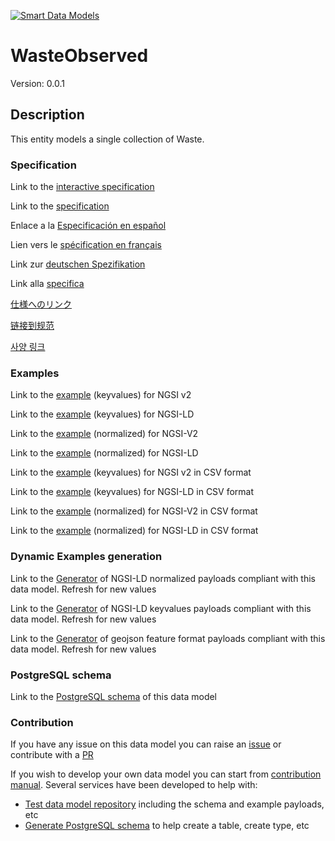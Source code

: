 [![Smart Data Models](https://smartdatamodels.org/wp-content/uploads/2022/01/SmartDataModels_logo.png "Logo")](https://smartdatamodels.org)
# WasteObserved
Version: 0.0.1

## Description 

This entity models a single collection of Waste.
### Specification

Link to the [interactive specification](https://swagger.lab.fiware.org/?url=https://smart-data-models.github.io/dataModel.WasteManagement/WasteObserved/swagger.yaml)

Link to the [specification](https://github.com/smart-data-models/dataModel.WasteManagement/blob/master/WasteObserved/doc/spec.md)

Enlace a la [Especificación en español](https://github.com/smart-data-models/dataModel.WasteManagement/blob/master/WasteObserved/doc/spec_ES.md)

Lien vers le [spécification en français](https://github.com/smart-data-models/dataModel.WasteManagement/blob/master/WasteObserved/doc/spec_FR.md)

Link zur [deutschen Spezifikation](https://github.com/smart-data-models/dataModel.WasteManagement/blob/master/WasteObserved/doc/spec_DE.md)

Link alla [specifica](https://github.com/smart-data-models/dataModel.WasteManagement/blob/master/WasteObserved/doc/spec_IT.md)

[仕様へのリンク](https://github.com/smart-data-models/dataModel.WasteManagement/blob/master/WasteObserved/doc/spec_JA.md)

[链接到规范](https://github.com/smart-data-models/dataModel.WasteManagement/blob/master/WasteObserved/doc/spec_ZH.md)

[사양 링크](https://github.com/smart-data-models/dataModel.WasteManagement/blob/master/WasteObserved/doc/spec_KO.md)
### Examples

Link to the [example](https://smart-data-models.github.io/dataModel.WasteManagement/WasteObserved/examples/example.json) (keyvalues) for NGSI v2

Link to the [example](https://smart-data-models.github.io/dataModel.WasteManagement/WasteObserved/examples/example.jsonld) (keyvalues) for NGSI-LD

Link to the [example](https://smart-data-models.github.io/dataModel.WasteManagement/WasteObserved/examples/example-normalized.json) (normalized) for NGSI-V2

Link to the [example](https://smart-data-models.github.io/dataModel.WasteManagement/WasteObserved/examples/example-normalized.jsonld) (normalized) for NGSI-LD

Link to the [example](https://github.com/smart-data-models/dataModel.WasteManagement/blob/master/WasteObserved/examples/example.json.csv) (keyvalues) for NGSI v2 in CSV format

Link to the [example](https://github.com/smart-data-models/dataModel.WasteManagement/blob/master/WasteObserved/examples/example.jsonld.csv) (keyvalues) for NGSI-LD in CSV format

Link to the [example](https://github.com/smart-data-models/dataModel.WasteManagement/blob/master/WasteObserved/examples/example-normalized.json.csv) (normalized) for NGSI-V2 in CSV format

Link to the [example](https://github.com/smart-data-models/dataModel.WasteManagement/blob/master/WasteObserved/examples/example-normalized.jsonld.csv) (normalized) for NGSI-LD in CSV format
### Dynamic Examples generation

Link to the [Generator](https://smartdatamodels.org/extra/ngsi-ld_generator.php?schemaUrl=https://raw.githubusercontent.com/smart-data-models/dataModel.WasteManagement/master/WasteObserved/schema.json&email=info@smartdatamodels.org) of NGSI-LD normalized payloads compliant with this data model. Refresh for new values

Link to the [Generator](https://smartdatamodels.org/extra/ngsi-ld_generator_keyvalues.php?schemaUrl=https://raw.githubusercontent.com/smart-data-models/dataModel.WasteManagement/master/WasteObserved/schema.json&email=info@smartdatamodels.org) of NGSI-LD keyvalues payloads compliant with this data model. Refresh for new values

Link to the [Generator](https://smartdatamodels.org/extra/geojson_features_generator.php?schemaUrl=https://raw.githubusercontent.com/smart-data-models/dataModel.WasteManagement/master/WasteObserved/schema.json&email=info@smartdatamodels.org) of geojson feature format payloads compliant with this data model. Refresh for new values
### PostgreSQL schema

Link to the [PostgreSQL schema](https://github.com/smart-data-models/dataModel.WasteManagement/blob/master/WasteObserved/schema.sql) of this data model
### Contribution

 If you have any issue on this data model you can raise an [issue](https://github.com/smart-data-models/dataModel.WasteManagement/issues)  or contribute with a [PR](https://github.com/smart-data-models/dataModel.WasteManagement/pulls)

 If you wish to develop your own data model you can start from [contribution manual](https://bit.ly/contribution_manual). Several services have been developed to help with: 
 - [Test data model repository](https://smartdatamodels.org/index.php/data-models-contribution-api/) including the schema and example payloads, etc
 - [Generate PostgreSQL schema](https://smartdatamodels.org/index.php/sql-service/) to help create a table, create type, etc